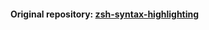 #### Original repository: [zsh-syntax-highlighting](https://github.com/zsh-users/zsh-syntax-highlighting)

